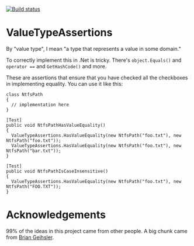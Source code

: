 [![Build status](https://ci.appveyor.com/api/projects/status/drlkrd4ftaou35j1/branch/master?svg=true)](https://ci.appveyor.com/project/JayBazuzi/valuetypeassertions/branch/master)

# ValueTypeAssertions

By "value type", I mean "a type that represents a value in some domain."

To correctly implement this in .Net is tricky. There's `object.Equals()` and `operator ==` and `GetHashCode()` and more. 

These are assertions that ensure that you have checked all the checkboxes in implementing equality. You can use it like this:

```
class NtfsPath
{
  // implementation here
}

[Test]
public void NtfsPathHasValueEquality()
{
  ValueTypeAssertions.HasValueEquality(new NtfsPath("foo.txt"), new NtfsPath("foo.txt"));
  ValueTypeAssertions.HasValueEquality(new NtfsPath("foo.txt"), new NtfsPath("bar.txt"));
}

[Test]
public void NtfsPathIsCaseInsensitive()
{
  ValueTypeAssertions.HasValueEquality(new NtfsPath("foo.txt"), new NtfsPath("FOO.TXT"));
}
```

# Acknowledgements

99% of the ideas in this project came from other people. A big chunk came from [Brian Geihsler](https://gist.github.com/bgeihsgt).